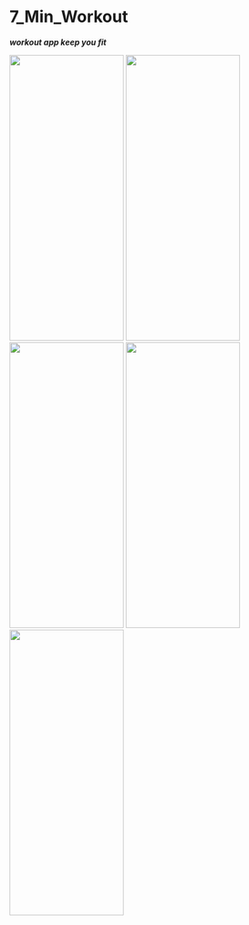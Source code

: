 # 7_Min_Workout

***workout app keep you fit***

<img src="https://user-images.githubusercontent.com/87211595/197348368-db14209b-c3c2-4f44-843b-d264f88f14d0.jpg" width="200" height="500">
<img src="https://user-images.githubusercontent.com/87211595/197348439-ce7792f0-04a3-40be-924e-93bc4d9b15ed.jpg" width="200" height="500">
<img src="https://user-images.githubusercontent.com/87211595/197347764-54d5c240-d2a0-458e-b189-7da321d362cd.jpg" width="200" height="500">
<img src="https://user-images.githubusercontent.com/87211595/197347765-e54ba0f0-3df2-4dc6-b5ff-3450717505cd.jpg" width="200" height="500">
<img src="https://user-images.githubusercontent.com/87211595/197347768-a80d612e-169f-4043-ba16-5abd2d12177a.jpg" width="200" height="500">
